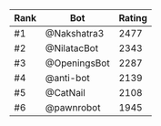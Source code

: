Rank|Bot|Rating
---|---|---
#1|@Nakshatra3|2477
#2|@NilatacBot|2343
#3|@OpeningsBot|2287
#4|@anti-bot|2139
#5|@CatNail|2108
#6|@pawnrobot|1945

